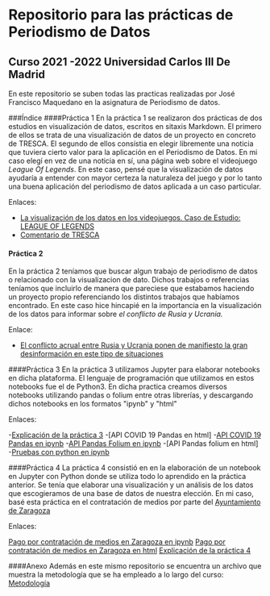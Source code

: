 # Repositorio para las prácticas de Periodismo de Datos
## Curso 2021 -2022 Universidad Carlos III De Madrid
En este repositorio se suben todas las practicas realizadas por José Francisco Maquedano en la asignatura de Periodismo de datos. 

###Índice
####Práctica 1 
En la práctica 1 se realizaron dos prácticas de dos estudios en visualización de datos, escritos en sitaxis Markdown. El primero de ellos se trata de una visualización de datos de un proyecto en concreto de TRESCA. El segundo de ellos consístia en elegir libremente una noticia que tuviera cierto valor para la aplicación en el Periodismo de Datos. En mi caso elegí en vez de una noticia en sí, una página web sobre el videojuego *League Of Legends*. En este caso, pensé que la visualización de datos ayudaría a entender con mayor certeza la naturaleza del juego y por lo tanto una buena aplicación del periodismo de datos aplicada a un caso particular. 

Enlaces: 

- [La visualización de los datos en los videojuegos. Caso de Estudio: LEAGUE OF LEGENDS](practica-1-libre.md)
- [Comentario de TRESCA](practica-1-tresca.md)

#### Práctica 2
En la práctica 2 teníamos que buscar algun trabajo de periodismo de datos o relacionado con la visualizacion de dato. Dichos trabajos o referencias teníamos que incluirlo de manera que pareciese que estabamos haciendo un proyecto propio referenciando los distintos trabajos que habíamos encontrado. En este caso hice hincapié en la importancia en la visualización de los datos para informar sobre *el conflicto de Rusia y Ucrania.* 

Enlace: 

- [El conflicto acrual entre Rusia y Ucrania ponen de manifiesto la gran desinformación en este tipo de situaciones](practica-2.md)

####Práctica 3
En la práctica 3 utilizamos Jupyter para elaborar notebooks en dicha plataforma. El lenguaje de programación que utilizamos en estos notebooks fue el de Python3. En dicha practica creamos diversos notebooks utilizando pandas o folium entre otras librerías, y descargando dichos notebooks en los formatos "ipynb" y "html"

Enlaces:

-[Explicación de la práctica 3](practica-3.md)
-[API COVID 19 Pandas en html]
-[API COVID 19 Pandas en ipynb](python-api-covid19-pandas.ipynb)
-[API Pandas Folium en ipynb](api-pandas-folium.ipynb)
-[API Pandas folium en html]
-[Pruebas con python en ipynb](python-prueba.ipynb)

####Práctica 4
La práctica 4 consistió en en la elaboración de un notebook en Jupyter con Python donde se utiliza todo lo aprendido en la práctica anterior. Se tenía que elaborar una visualización y un análisis de los datos que escogieramos de una base de datos de nuestra elección. En mi caso, basé esta práctica en el contratación de medios por parte del [Ayuntamiento de Zaragoza](https://www.zaragoza.es/sede/)

Enlaces: 

[Pago por contratación de medios en Zaragoza en ipynb](practica-4.ipynb)
[Pago por contratación de medios en Zaragoza en html](practica-4.html) 
[Explicación de la práctica 4](practica-4.md)

####Anexo
Además en este mismo repositorio se encuentra un archivo que muestra la metodología que se ha empleado a lo largo del curso: [Metodología](metodologia.md)

